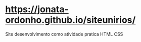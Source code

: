 # https://jonata-ordonho.github.io/siteunirios/
Site desenvolvimento como atividade pratica HTML CSS
